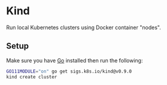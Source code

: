 # Kind

Run local Kubernetes clusters using Docker container "nodes".

## Setup

Make sure you have [Go](https://golang.org/doc/install) installed then run the following:

```bash
GO111MODULE="on" go get sigs.k8s.io/kind@v0.9.0
kind create cluster
```
